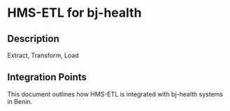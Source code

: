 # HMS-ETL for bj-health

## Description

Extract, Transform, Load

## Integration Points

This document outlines how HMS-ETL is integrated with bj-health systems in Benin.
